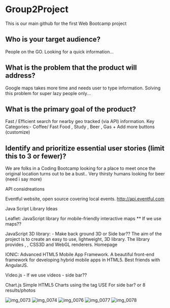 # Group2Project
This is our main github for the first Web Bootcamp project

## Who is your target audience?
People on the GO. Looking for a quick information... 


## What is the problem that the product will address?
Google maps takes more time and needs user to type information. Solving this problem for super lazy people only... 

## What is the primary goal of the product?
Fast / Efficient search for nearby geo tracked (via API)  information. 
Key Categories:- Coffee/ Fast Food , Study , Beer , Gas + Add more buttons (customize)


## Identify and prioritize essential user stories (limit this to 3 or fewer)?
We are folks in a Coding Bootcamp looking for a place to meet once the original location turns out to be a bust..
Very thirsty humans looking for beer  (need i say more)

API considreations

Eventful website, open source covering local events.
http://api.eventful.com


Java Script Library Ideas

Leaflet: JavaScript library for mobile-friendly interactive maps ** If we use maps??

JavaScript 3D library: - Make back ground 3D or Side bar??
The aim of the project is to create an easy to use, lightweight, 3D library. The library provides , , CSS3D and WebGL renderers.
Homepage

IONIC: Advanced HTML5 Mobile App Framework. A beautiful front-end framework for developing hybrid mobile apps in HTML5. Best friends with AngularJS.

Video.js - If we use videos - side bar??

Chart.js
Simple HTML5 Charts using the tag USE For side bar? or 8 results/photos





![img_0073](https://user-images.githubusercontent.com/27736403/41799487-5d78c022-7637-11e8-9267-a38de31509ba.jpg)
![img_0074](https://user-images.githubusercontent.com/27736403/41799488-5d8a62a0-7637-11e8-9b75-aca8215861cf.jpg)
![img_0076](https://user-images.githubusercontent.com/27736403/41799490-5db28da2-7637-11e8-9845-d293160f3b11.jpg)
![img_0077](https://user-images.githubusercontent.com/27736403/41799491-5dc366f4-7637-11e8-98f3-0445897e4084.jpg)
![img_0078](https://user-images.githubusercontent.com/27736403/41799492-5dd5a0e4-7637-11e8-9741-7b035f374cb7.jpg)
